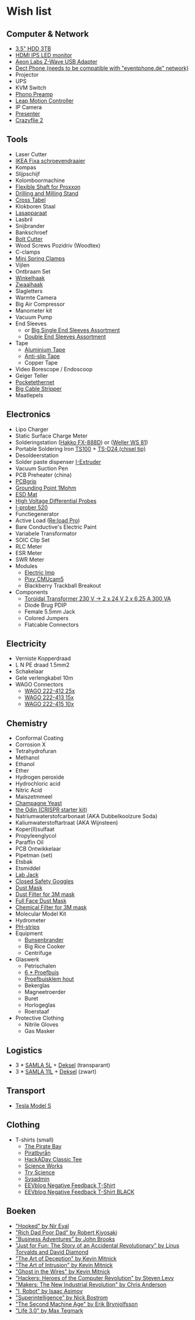 Wish list
=========

Computer & Network
------------------
- [3.5" HDD 3TB](http://www.alternate.be/Seagate/Desktop-HDD-3-TB-harde-schijf/html/product/965387?tk=7&lk=6074)
- [HDMI IPS LED monitor](http://www.computerstore.be/category/123675/monitoren.html?723=8221,10972&95912=83435&92=74414&3764=11523)
- [Aeon Labs Z-Wave USB Adapter](https://www.kiwi-electronics.nl/aeon-labs-z-wave-usb-adapter-met-batterij-z-stick-series-2?gclid=CjwKEAjw-IOwBRD1wrTC27fSjFISJABUDZ17Q4bu3Ypk0OOYo12X3emB-fJBo_45BJjTr1wvIMCaPRoC78Tw_wcB)
- [Dect Phone (needs to be compatible with "eventphone.de" network)](http://www.eventphone.de/wiki/index.php/DECT_Phone_Compatibility_List)
- Projector
- UPS
- KVM Switch
- [Phono Preamp](http://www.conrad.be/ce/nl/product/943642/Vivanco-versterker-zwart?ref=searchDetail)
- [Leap Motion Controller](http://store-eur.leapmotion.com/)
- IP Camera
- [Presenter](https://tweakers.net/pricewatch/300943/logitech-r400-wireless-presenter.html)
- [Crazyflie 2](https://www.antratek.be/crazyflie-2-nano-quadcopter)

Tools
-----
- Laser Cutter
- [IKEA Fixa schroevendraaier](http://www.ikea.com/be/nl/catalog/products/20214199/)
- Kompas
- Slijpschijf
- Kolomboormachine
- [Flexible Shaft for Proxxon](http://www.conrad.be/ce/nl/product/826203/Proxxon-Micromot-110FB-flexibele-as-28-622/SHOP_AREA_37387)
- [Drilling and Milling Stand](http://www.conrad.be/ce/nl/product/826064/Boor-en-freesbank-BFB-2000-Proxxon-Micromot-20-000?ref=searchDetail)
- [Cross Tabel](http://www.conrad.be/ce/nl/product/826095/Proxxon-Micromot-KT-150-20-150-Kruistafel/?ref=bundles&rt=bundles&rb=1)
- Klokboren Staal
- [Lasapparaat](http://www.conrad.be/ce/nl/product/821135/Einhell-1546040-Lasstroom-55-160-A-Diameter-elektrode-2-4-mm)
- Lasbril
- Snijbrander
- Bankschroef
- [Bolt Cutter](http://www.conrad.be/ce/nl/product/816609/Kniptang-Knipex-71-72-610-Knipex-71-72-610?ref=list)
- Wood Screws Pozidriv (Woodtex)
- C-clamps
- [Mini Spring Clamps](http://www.conrad.be/ce/nl/product/468225/6-microfix-mini-veerklemmen-Wolfcraft-3420000?ref=list)
- Vijlen
- Ontbraam Set
- [Winkelhaak](http://www.conrad.be/ce/nl/product/1379276/Helios-Preisser-0375408-Beenlengte-150-x-100-mm?ref=list)
- [Zwaaihaak](http://www.conrad.be/ce/nl/product/1379311/Helios-Preisser-0396432-Beenlengte-200-mm-mm?ref=list)
- Slagletters
- Warmte Camera
- Big Air Compressor
- Manometer kit
- Vacuum Pump
- End Sleeves
  - or [Big Single End Sleeves Assortment](http://www.conrad.be/ce/nl/product/737030/Conrad-737030-Adereindhuls-assortiment-05-mm-10-mm-Oranje-Wit-Geel-Rood-Blauw-Groen-Zwart-Wit-2700-stuks/?ref=detview1&rt=detview1&rb=1)
  - [Double End Sleeves Assortment](http://www.conrad.be/ce/nl/product/739873/Conrad-93014c620-Dubbel-adereindhulzen-assortiment-075-mm-25-mm-Wit-Geel-Rood-Blauw-200-stuks?ref=list)
- Tape
  - [Aluminium Tape](http://www.conrad.be/ce/nl/product/545738/3M-1436F-Zacht-aluminium-tape-l-x-b-50-m-x-50-mm-Zilver-Aluminium-Inhoud-1-rollen?ref=searchDetail)
  - [Anti-slip Tape](http://www.conrad.be/ce/nl/product/545411/Conrad-Antislipband-l-x-b-10-m-x-50-mm-Zwart-PVC-Inhoud-1-rollen?ref=list)
  - Copper Tape
- Video Borescope / Endoscoop
- Geiger Teller
- [Pocketethernet](http://pockethernet.com/)
- [Big Cable Stripper](http://www.conrad.be/ce/nl/product/1216144/CK-Stripper-Armouslice-12-tot-36-mm-SWA-kabels-T2250?ref=searchDetail)
- Maatlepels

Electronics
-----------
- Lipo Charger
- Static Surface Charge Meter
- Solderingstation ([Hakko FX-888D](http://www.batterfly.com/shop/hakko_fx-888d?gclid=Cj0KEQjw75yxBRD78uqEnuG-5vcBEiQAQbaxSO2nWifkuYwvIPIYgtHW8KWX9PL9C2OzzYKqlNxlTs0aAj498P8HAQ)) or ([Weller WS 81](http://www.conrad.be/ce/nl/product/811810/Weller-WS-81-Analoog-Soldeerstation-95-W-150-tot-450-C?queryFromSuggest=true))
- Portable Soldering Iron [TS100](https://www.aliexpress.com/wholesale?catId=0&initiative_id=SB_20170731112906&SearchText=TS100) + [TS-D24 (chisel tip)](https://www.aliexpress.com/wholesale?catId=0&initiative_id=SB_20170731113300&SearchText=TS-D24)
- Desoldeerstation
- Solder paste dispenser [I-Extruder](https://www.i-extruder.com/en/i-extruder-dispenser/2-i-extruder-solder-paste-dispenser.html)
- Vacuum Suction Pen
- PCB Preheater (china)
- [PCBgrip](https://pcbgrip.com/)
- [Grounding Point 1Mohm](http://www.conrad.be/ce/nl/product/189441/Aardingsbox-BJZ-C-197-2542-Veiligheidsweerstand-1-M?ref=list)
- [ESD Mat](http://www.conrad.be/ce/nl/product/1268311/Conrad-l-x-b-119-cm-x-59-cm-Grijs-Zwart?ref=list)
- [High Voltage Differential Probes](http://www.eevblog.com/product/hvp70/)
- [I-prober 520](http://www.aimtti.com/product-category/current-probes/aim-i-prober-520)
- Functiegenerator
- Active Load ([Re:load Pro](https://www.tindie.com/products/arachnidlabs/reload-pro/))
- Bare Conductive's Electric Paint
- Variabele Transformator
- SOIC Clip Set
- RLC Meter
- ESR Meter
- SWR Meter
- Modules
  - [Electric Imp](http://www.adafruit.com/products/1129)
  - [Pixy CMUcam5](http://www.adafruit.com/product/1906)
  - Blackberry Trackball Breakout
- Components
  - [Toroidal Transformer 230 V -> 2 x 24 V 2 x 6,25 A 300 VA](http://www.conrad.be/ce/nl/product/710215/Ringkern-veiligheids-en-scheidingstransformator-230-V-2-x-24-V-2-x-625-A-300-VA-Block?ref=list)
  - Diode Brug PDIP
  - Female 5.5mm Jack
  - Colored Jumpers
  - Flatcable Connectors

Electricity
-----------
- Verniste Kopperdraad
- L N PE draad 1.5mm2
- Schakelaar
- Gele verlengkabel 10m
- WAGO Connectors
  - [WAGO 222-412 25x](http://www.conrad.be/ce/nl/product/730024/WAGO-222-412-Verbindingsklem-flexibel-008-4-mm-massief-008-25-mm-Aantal-polen-2-Inhoud-25-stuks-Grijs-Oranje?ref=list)
  - [WAGO 222-413 15x](http://www.conrad.be/ce/nl/product/730187/WAGO-222-413-Verbindingsklem-flexibel-008-4-mm-massief-008-25-mm-Aantal-polen-3-Inhoud-15-stuks-Grijs-Oranje?ref=list)
  - [WAGO 222-415 10x](http://www.conrad.be/ce/nl/product/730201/WAGO-222-415-Verbindingsklem-flexibel-008-4-mm-massief-008-25-mm-Aantal-polen-5-Inhoud-10-stuks-Grijs-Oranje?ref=list)

Chemistry
---------
- Conformal Coating
- Corrosion X
- Tetrahydrofuran
- Methanol
- Ethanol
- Ether
- Hydrogen peroxide
- Hydrochloric acid
- Nitric Acid
- Maiszetmmeel
- [Champagne Yeast](https://www.brouwland.com/nl/onze-producten/wijnbereiding/gisten/korrelgisten-kitzinger/d/korrelgist-kitz-champagne-vr-50-l)
- [the Odin (CRISPR starter kit)](http://www.the-odin.com/diy-crispr-kit/)
- Natriumwaterstofcarbonaat (AKA Dubbelkoolzure Soda)
- Kaliumwaterstoftartraat (AKA Wijnsteen)
- Koper(II)sulfaat
- Propyleenglycol
- Paraffin Oil
- PCB Ontwikkelaar
- Pipetman (set)
- Etsbak
- Etsmiddel
- [Lab Jack](https://www.aliexpress.com/w/wholesale-lab-jack.html?spm=2114.search0104.0.0.A2PyJG&site=glo&groupsort=1&SortType=total_tranpro_desc&g=y&SearchText=lab+jack)
- [Closed Safety Goggles](http://www.conrad.be/ce/nl/product/888279/3M-goggles-2890SA-DE272934089?ref=list)
- [Dust Mask](http://www.conrad.be/ce/nl/product/831216/3M-6200M-3M-Halfmasker-6200-M-Filterklassebeschermingsgraad-Afhankelijk-van-het-filter-1-stuks)
- [Dust Filter for 3M mask](http://www.conrad.be/ce/nl/product/831229/3M-7100015050-Inlegfilter-2125-Filterklassebeschermingsgraad-P2-10-paar)
- [Full Face Dust Mask](http://www.conrad.be/ce/nl/product/831217/3M-3M-Maskerfilter-6800-M-6800M-1-stuks)
- [Chemical Filter for 3M mask](http://www.conrad.be/ce/nl/product/831223/3M-6059-Gas-en-combifilter-Filterklassebeschermingsgraad-ABEK1-4-paar)
- Molecular Model Kit
- Hydrometer
- [PH-strips](https://www.brouwland.com/nl/onze-producten/meten-labo/ph-meting/d/ph-papier-1-12-universeel-20-strips)
- Equipment
  - [Bunsenbrander](https://www.brouwland.com/nl/onze-producten/meten-labo/glaswerk/distillatie-apparatuur/d/bunsenbrander-propaan-butaan)
  - Big Rice Cooker
  - Centrifuge
- Glaswerk
  - Petrischalen
  - [6 * Proefbuis](https://www.brouwland.com/nl/onze-producten/meten-labo/glaswerk/proefbuizen-en-toebehoren/d/proefbuis-160x16-mm-schroefdop)
  - [Proefbuisklem hout](https://www.brouwland.com/nl/onze-producten/meten-labo/glaswerk/proefbuizen-en-toebehoren/d/proefbuisklem-hout)
  - Bekerglas
  - Magneetroerder
  - Buret
  - Horlogeglas
  - Roerstaaf
- Protective Clothing
  - Nitrile Gloves
  - Gas Masker

Logistics
---------
- 3 * [SAMLA 5L](http://www.ikea.com/be/nl/catalog/products/S49871676/#/S49871676) +	[Deksel](http://www.ikea.com/be/nl/catalog/products/10110300/) (transparant)
- 3 * [SAMLA 11L](http://www.ikea.com/be/nl/catalog/products/S49871676/#/S59903016)	+ [Deksel](http://www.ikea.com/be/nl/catalog/products/50110299/#/50206329) (zwart)

Transport
---------
- [Tesla Model S](http://www.teslamotors.com/models)

Clothing
--------
- T-shirts (small)
  - [The Pirate Bay](http://www.bytelove.com/the-pirate-bay-premium-bamboo/a-4547/)
  - [Piratbyrån](http://www.bytelove.com/piratbyran-premium-bamboo/a-3606/)
  - [HackADay Classic Tee](http://store.hackaday.com/products/hackaday-classic-tee)
  - [Science Works](http://shop.xkcd.com/products/science-works)
  - [Try Science](http://shop.xkcd.com/products/try-science)
  - [Sysadmin](http://shop.xkcd.com/products/sysadmin)
  - [EEVblog Negative Feedback T-Shirt](https://teespring.com/negativefeedbackAsh)
  - [EEVblog Negative Feedback T-Shirt BLACK](https://teespring.com/nl/NegativeFeedbackBlack)

Boeken
------
- ["Hooked" by Nir Eyal](https://www.bol.com/nl/p/hooked/9200000028456583)
- ["Rich Dad Poor Dad" by Robert Kiyosaki](https://www.bol.com/nl/p/rich-dad-poor-dad/1001004011061350)
- ["Business Adventures" by John Brooks](http://www.bol.com/nl/p/business-adventures/9200000031172284)
- ["Just for Fun: The Story of an Accidental Revolutionary" by Linus Torvalds and David Diamond](http://www.bol.com/nl/p/just-for-fun/1001004001678032)
- ["The Art of Deception" by Kevin Mitnick](http://www.bol.com/nl/p/the-art-of-deception/1001004001981570)
- ["The Art of Intrusion" by Kevin Mitnick](http://www.bol.com/nl/p/the-art-of-intrusion/1001004002641987)
- ["Ghost in the Wires" by Kevin Mitnick](http://www.bol.com/nl/p/ghost-in-the-wires/1001004011831776)
- ["Hackers: Heroes of the Computer Revolution" by Steven Levy](http://www.bol.com/nl/p/hackers/1001004009811146)
- ["Makers: The New Industrial Revolution" by Chris Anderson](http://www.bol.com/nl/p/makers/9200000008949971)
- ["I, Robot" by Isaac Asimov](http://www.bol.com/nl/p/i-robot/9200000013322521)
- ["Superintelligence" by Nick Bostrom](https://www.bol.com/nl/p/superintelligence/9200000035845425)
- ["The Second Machine Age" by Erik Brynjolfsson](https://www.bol.com/nl/p/the-second-machine-age-work-progress-and-prosperity-in-a-time-of-brilliant-technologies/9200000034957993)
- ["Life 3.0" by Max Tegmark](https://www.bol.com/nl/p/life-3-0/9200000075399379)
